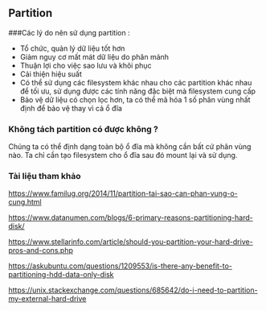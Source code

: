 ## Partition

###Các lý do nên sử dụng partition :

- Tổ chức, quản lý dữ liệu tốt hơn
- Giảm nguy cơ mất mát dữ liệu do phân mảnh
- Thuận lợi cho việc sao lưu và khôi phục
- Cải thiện hiệu suất
- Có thể sử dụng các filesystem khác nhau cho các partition khác nhau để tối ưu, sử dụng được các tính năng đặc biệt mà filesystem cung cấp
- Bảo vệ dữ liệu có chọn lọc hơn, ta có thể mã hóa 1 số phân vùng nhất định để bảo vệ thay vì cả ổ đĩa

### Không tách partition có được không ?

Chúng ta có thể định dạng toàn bộ ổ đĩa mà không cần bất cứ phân vùng nào. Ta chỉ cần tạo filesystem cho ổ đĩa sau đó mount lại và sử dụng.

### Tài liệu tham khảo

https://www.familug.org/2014/11/partition-tai-sao-can-phan-vung-o-cung.html

https://www.datanumen.com/blogs/6-primary-reasons-partitioning-hard-disk/

https://www.stellarinfo.com/article/should-you-partition-your-hard-drive-pros-and-cons.php

https://askubuntu.com/questions/1209553/is-there-any-benefit-to-partitioning-hdd-data-only-disk

https://unix.stackexchange.com/questions/685642/do-i-need-to-partition-my-external-hard-drive
